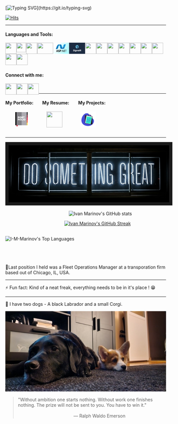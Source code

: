 [![Typing SVG](https://readme-typing-svg.demolab.com?font=Nunito&weight=700&size=40&pause=1000&color=7214FFC5&center=true&vCenter=true&width=1000&height=100&lines=Motivated+C%23+Junior+with+practical+experience.;C%23+%2F+JavaScript+%2F+HMTL+%2F+CSS+%2F;Entity+Framework+Core+%2F+MS+SQL+;ASP.NET+Core;Learning+something+new+everyday+!)](https://git.io/typing-svg)

[![Hits](https://hits.seeyoufarm.com/api/count/incr/badge.svg?url=https%3A%2F%2Fgithub.com%2FI-M-Marinov%2Fhit-counter&count_bg=%23139DBF&title_bg=%23E50404&icon=awesomelists.svg&icon_color=%23FFFFFF&title=Views&edge_flat=false)](https://hits.seeyoufarm.com)
 
-----------------------------------------------------------------------------------------------------------------------------------------------
<h4 align="left">Languages and Tools:</h4> 

<a href="https://github.com/I-M-Marinov" title="CSharp"><img align="left" style="inline-block" src="https://cdn.jsdelivr.net/gh/devicons/devicon@latest/icons/csharp/csharp-original.svg" width="35" height="35"/></a>
<a href="https://github.com/I-M-Marinov" title="Microsoft .NET Core"><img align="left" style="inline-block" src="https://cdn.jsdelivr.net/gh/devicons/devicon@latest/icons/dotnetcore/dotnetcore-original.svg" width="30" height="30"/></a>
<a href="https://github.com/I-M-Marinov" title="Microsoft .NET"><img align="left" style="inline-block" src="https://cdn.jsdelivr.net/gh/devicons/devicon@latest/icons/dot-net/dot-net-original.svg" width="35" height="35"/></a>
<a href="https://github.com/I-M-Marinov" title="Entity Framework Core"><img align="left" style="inline-block" src="https://cdn.jsdelivr.net/gh/I-M-Marinov/I-M-Marinov@main/ef-core-icon.png" width="50" height="35"/></a>
<a href="https://github.com/I-M-Marinov" title="ASP.NET"><img align="left" style="inline-block" src="https://github.com/I-M-Marinov/I-M-Marinov/blob/main/ASP.png" width="50" height="35"/></a>
<a href="https://github.com/I-M-Marinov" title="SignalR"><img align="left" style="inline-block" src="https://github.com/I-M-Marinov/I-M-Marinov/blob/main/SignalR.png" width="50" height="35"/></a>
<a href="https://github.com/I-M-Marinov" title="Visual Studio"><img align="left" style="inline-block" src="https://cdn.jsdelivr.net/gh/devicons/devicon@latest/icons/visualstudio/visualstudio-original.svg" width="35" height="35"/></a>
<a href="https://github.com/I-M-Marinov" title="Visual Studio Code"><img align="left" style="inline-block" src="https://cdn.jsdelivr.net/gh/devicons/devicon@latest/icons/vscode/vscode-original.svg" width="35" height="35"/></a>
<a href="https://github.com/I-M-Marinov" title="SQL Server"><img align="left" style="inline-block" src="https://cdn.jsdelivr.net/gh/devicons/devicon@latest/icons/microsoftsqlserver/microsoftsqlserver-plain.svg" width="35" height="35"/></a>
<a href="https://github.com/I-M-Marinov" title="Javascript"><img align="left" style="inline-block" src="https://cdn.jsdelivr.net/gh/devicons/devicon@latest/icons/javascript/javascript-original.svg" width="35" height="35"/></a>
<a href="https://github.com/I-M-Marinov" title="HTML"><img align="left" style="inline-block" src="https://cdn.jsdelivr.net/gh/devicons/devicon@latest/icons/html5/html5-original.svg" width="35" height="35"/></a>
<a href="https://github.com/I-M-Marinov" title="CSS"><img align="left" style="inline-block" src="https://cdn.jsdelivr.net/gh/devicons/devicon@latest/icons/css3/css3-original.svg" width="35" height="35"/></a>
<a href="https://github.com/I-M-Marinov" title="Git"><img align="left" style="inline-block" src="https://cdn.jsdelivr.net/gh/devicons/devicon@latest/icons/git/git-original.svg" width="35" height="35"/></a>
<a href="https://github.com/I-M-Marinov" title="Photoshop"><img align="left" style="inline-block" src="https://cdn.jsdelivr.net/gh/devicons/devicon@latest/icons/photoshop/photoshop-original.svg" width="35" height="35"/></a>
<a href="https://github.com/I-M-Marinov" title="Figma"><img src="https://cdn.jsdelivr.net/gh/devicons/devicon@latest/icons/figma/figma-original.svg" width="35" height="35"/></a>
<br>

<h4 align="left">
Connect with me:</h4> 

<a href="mailto: ivan.marinov.marinov@gmail.com" title="Email me directly"><img align="left" style="inline-block" src="https://github.com/I-M-Marinov/I-M-Marinov/assets/134225981/c107abd6-dd88-440a-b9f1-b6301085cc8f" width="35" height="35"/></a>
<a href="https://www.linkedin.com/in/ivan-marinov-marinov/" title="Review my LinkedIn Profile"><img align="left" style="inline-block" src="https://cdn.jsdelivr.net/gh/devicons/devicon@latest/icons/linkedin/linkedin-original.svg" width="35" height="35"/></a>
<a href="https://www.facebook.com/lcfrrr/" title="Follow me on Facebook"><img align="left" style="inline-block" src="https://cdn.jsdelivr.net/gh/devicons/devicon@latest/icons/facebook/facebook-original.svg" width="35" height="35"/></a>


<br>

-----------------------------------------------------------------------------------------------------------------------------------------------

<h4 align="left" style="inline-block">
My Portfolio:  My Resume:  My Projects: 
</h4> 

  <a align="left" style="inline-block" href="https:///imarinov.dev" title="Click to view my Portfolio Website"><img align="center" style="inline-block" src="https://github.com/I-M-Marinov/I-M-Marinov/blob/main/portfolio-svgrepo-com.svg" width="45" height="45"/></a>    <a align="left" style="flex" href="https://imarinov.dev/my-resume-hidden" title="Click to see my Resume"><img align="center" style="inline-block" src="https://github.com/I-M-Marinov/I-M-Marinov/assets/134225981/9427f3ef-2027-41a7-82ab-d0879fc7fed1" width="50" height="50"/></a>    <a align="left" style="flex" href="https://imarinov.dev/projects" title="Click to see my Projects"><img align="center" style="inline-block" src="https://github.com/I-M-Marinov/I-M-Marinov/blob/main/projects2.svg" width="50" height="50"/></a>
<br>
<br>





-----------------------------------------------------------------------------------------------------------------------------------------------
<p align="center">
<img src="./clark-tibbs-oqstl2l5oxi-unsplash.jpg" border="10"/>
</p>




⠀  ⠀  ⠀  ⠀  ⠀  ⠀  ⠀  ⠀  ⠀  ⠀  ⠀  ⠀  ⠀  ⠀  ![Ivan Marinov's GitHub stats](https://github-readme-stats-vercel-setup-hbnk.vercel.app/api?username=I-M-Marinov&theme=github_dark&show_icons=true)

⠀  ⠀  ⠀  ⠀  ⠀  ⠀  ⠀  ⠀  ⠀  ⠀  ⠀  ⠀  ⠀ [![Ivan Marinov's GitHub Streak](https://github-readme-streak-stats.herokuapp.com?user=I-M-Marinov&theme=github-dark-blue&border_radius=10&date_format=M%20j%5B%2C%20Y%5D&currStreakNum=EB0000&border=EBEBEB&dates=8E8E8E&fire=EB0000)](https://git.io/streak-stats)


⠀⠀⠀⠀⠀⠀⠀⠀⠀⠀⠀⠀⠀⠀⠀⠀⠀⠀⠀⠀⠀⠀⠀⠀⠀⠀⠀⠀⠀![I-M-Marinov's Top Languages](https://github-readme-stats-vercel-setup-hbnk.vercel.app/api/top-langs/?username=I-M-Marinov&theme=dark&show_icons=true&hide_border=false&layout=compact)⠀  
</div>

⠀⠀⠀⠀⠀⠀⠀⠀⠀⠀⠀⠀⠀⠀⠀⠀⠀⠀⠀⠀⠀⠀⠀⠀
------------------------------------------------------------------------------------------------------------------------------------------------

🔭Last position I held was a Fleet Operations Manager at a transporation firm based out of Chicago, IL, USA.

------------------------------------------------------------------------------------------------------------------------------------------------

⚡ Fun fact: Kind of a neat freak, everything needs to be in it's place ! 😁 

------------------------------------------------------------------------------------------------------------------------------------------------

🐶 I have two dogs - A black Labrador and a small Corgi.

<p align="center">
<img src="./rsz_read_me_banner.jpg"/>
</p>


> "Without ambition one starts nothing. Without work one finishes nothing. The prize will not be sent to you. You have to win it."
⠀⠀⠀⠀⠀⠀⠀⠀⠀⠀⠀⠀⠀⠀⠀⠀⠀⠀⠀⠀⠀⠀⠀⠀⠀⠀⠀⠀⠀⠀⠀⠀⠀⠀⠀⠀⠀⠀⠀⠀⠀⠀⠀⠀⠀⠀⠀⠀⠀⠀⠀⠀⠀⠀⠀⠀⠀⠀⠀⠀⠀⠀― Ralph Waldo Emerson


                                                                                            

<!--
**I-M-Marinov/I-M-Marinov** is a ✨ _special_ ✨ repository because its `README.md` (this file) appears on your GitHub profile.

Here are some ideas to get you started:

- 🔭 I’m currently working on ...
- 🌱 I’m currently learning ...
- 👯 I’m looking to collaborate on ...
- 🤔 I’m looking for help with ...
- 💬 Ask me about ...
- 📫 How to reach me: ...
- 😄 Pronouns: ...
- ⚡ Fun fact: ...
-->
